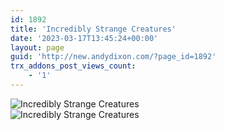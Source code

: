 ```yaml
---
id: 1892
title: 'Incredibly Strange Creatures'
date: '2023-03-17T13:45:24+00:00'
layout: page
guid: 'http://new.andydixon.com/?page_id=1892'
trx_addons_post_views_count:
    - '1'
---
```


![Incredibly Strange Creatures](https://i0.wp.com/assets.g8x2.ldn.idrivee2-23.com/posters/Incredibly%20Strange%20Creatures%2001.jpg?w=1200&ssl=1 "Incredibly Strange Creatures")  
![Incredibly Strange Creatures](https://i0.wp.com/assets.g8x2.ldn.idrivee2-23.com/posters/Incredibly%20Strange%20Creatures%2002.jpg?w=1200&ssl=1 "Incredibly Strange Creatures")